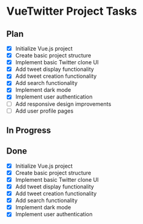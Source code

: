 # VueTwitter Project Tasks

## Plan
- [x] Initialize Vue.js project
- [x] Create basic project structure
- [x] Implement basic Twitter clone UI
- [x] Add tweet display functionality
- [x] Add tweet creation functionality
- [x] Add search functionality
- [x] Implement dark mode
- [x] Implement user authentication
- [ ] Add responsive design improvements
- [ ] Add user profile pages

## In Progress

## Done
- [x] Initialize Vue.js project
- [x] Create basic project structure
- [x] Implement basic Twitter clone UI
- [x] Add tweet display functionality
- [x] Add tweet creation functionality
- [x] Add search functionality
- [x] Implement dark mode
- [x] Implement user authentication
